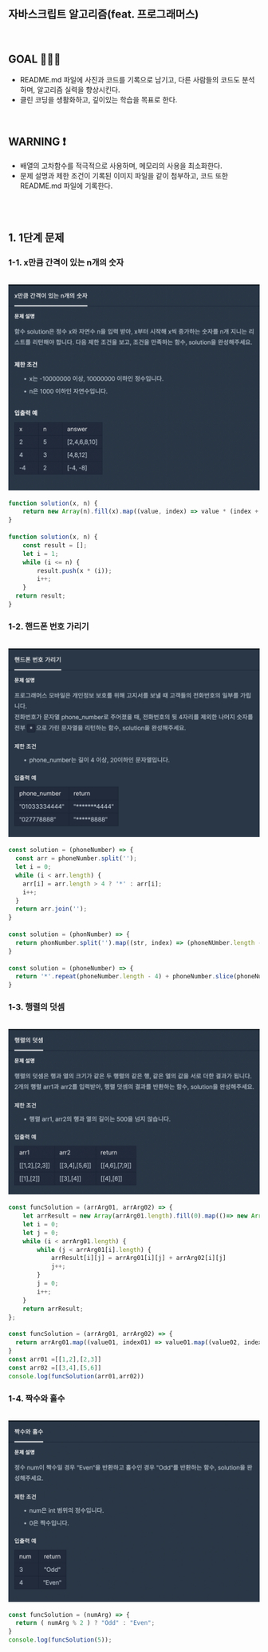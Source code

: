 ## 자바스크립트 알고리즘(feat. 프로그래머스)

<br>

## GOAL 🙋🏻‍♀️

- README.md 파일에 사진과 코드를 기록으로 남기고, 다른 사람들의 코드도 분석하며, 알고리즘 실력을 향상시킨다.
- 클린 코딩을 생활화하고, 깊이있는 학습을 목표로 한다.

<br>

## WARNING ❗️

- 배열의 고차함수를 적극적으로 사용하며, 메모리의 사용을 최소화한다.
- 문제 설명과 제한 조건이 기록된 이미지 파일을 같이 첨부하고, 코드 또한 README.md 파일에 기록한다.

<br>
<br>

## 1. 1단계 문제

### 1-1. x만큼 간격이 있는 n개의 숫자

<br>

<img src="./image/image01.png">

```javascript
function solution(x, n) {
	return new Array(n).fill(x).map((value, index) => value * (index + 1));
}

function solution(x, n) {
	const result = [];
	let i = 1;
	while (i <= n) {
		result.push(x * (i));
		i++;
	}
  return result;
}
```
### 1-2. 핸드폰 번호 가리기

<br>

<img src="./image/image02.png">

```javascript
const solution = (phoneNumber) => {
  const arr = phoneNumber.split('');
  let i = 0;
  while (i < arr.length) {
    arr[i] = arr.length > 4 ? '*' : arr[i];
    i++;
  }
  return arr.join('');
}

const solution = (phonNumber) => {
  return phonNumber.split('').map((str, index) => (phoneNUmber.length - index) > 4 ? '*' : str);
}

const solution = (phoneNumber) => {
  return '*'.repeat(phoneNumber.length - 4) + phoneNumber.slice(phoneNumber.length - 4, phoneNumber.length);
}
```

### 1-3. 행렬의 덧셈

<br>

<img src="./image/image03.png">

```javascript
const funcSolution = (arrArg01, arrArg02) => {
	let arrResult = new Array(arrArg01.length).fill(0).map(()=> new Array(arrArg01[0].length).fill(0));
	let i = 0;
	let j = 0;
	while (i < arrArg01.length) {
		while (j < arrArg01[i].length) {
			arrResult[i][j] = arrArg01[i][j] + arrArg02[i][j]
			j++;
		}
		j = 0;
		i++;
	}
	return arrResult;
};

const funcSolution = (arrArg01, arrArg02) => {
  return arrArg01.map((value01, index01) => value01.map((value02, index02) => value02 + arrArg02[index01][index02])) 
}
const arr01 =[[1,2],[2,3]]
const arr02 =[[3,4],[5,6]]
console.log(funcSolution(arr01,arr02))
```

### 1-4. 짝수와 홀수

<br>

<img src="./image/image04.png">

```javascript
const funcSolution = (numArg) => {
  return ( numArg % 2 ) ? "Odd" : "Even";
}
console.log(funcSolution(5));
```